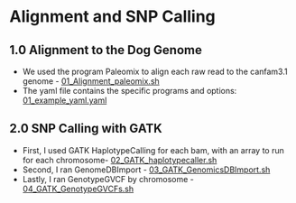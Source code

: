 # Alignment and SNP Calling

## 1.0 Alignment to the Dog Genome
 - We used the program Paleomix to align each raw read to the canfam3.1 genome -  [01_Alignment_paleomix.sh](/01_Alignment_Postprocessing/01_Alignment_paleomix.sh)
 - The yaml file contains the specific programs and options: [01_example_yaml.yaml](/01_Alignment_Postprocessing/01_example_yaml.yaml) 
## 2.0 SNP Calling with GATK 
- First, I used GATK HaplotypeCalling for each bam, with an array to run for each chromosome- [02_GATK_haplotypecaller.sh](/01_Alignment_Postprocessing/02_GATK_haplotypecaller.sh)
- Second, I ran GenomeDBImport - [03_GATK_GenomicsDBImport.sh](/01_Alignment_Postprocessing/03_GATK_GenomicsDBImport.sh)
- Lastly, I ran GenotypeGVCF by chromosome - [04_GATK_GenotypeGVCFs.sh](/01_Alignment_Postprocessing/04_GATK_GenotypeGVCFs.sh)


